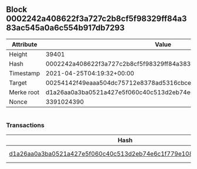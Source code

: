 ## Block 0002242a408622f3a727c2b8cf5f98329ff84a383ac545a0a6c554b917db7293

Attribute | Value
--- | ---
Height | 39401
Hash | 0002242a408622f3a727c2b8cf5f98329ff84a383ac545a0a6c554b917db7293
Timestamp | 2021-04-25T04:19:32+00:00
Target | 00254142f49eaaa504dc75712e8378ad5316cbcead634704b3734b6271167cc4
Merke root | d1a26aa0a3ba0521a427e5f060c40c513d2eb74e6c1f779e10802d8d6ee91056
Nonce | 3391024390

```

```

### Transactions

Hash | Amount
--- | ---
[d1a26aa0a3ba0521a427e5f060c40c513d2eb74e6c1f779e10802d8d6ee91056](d1a26aa0a3ba0521a427e5f060c40c513d2eb74e6c1f779e10802d8d6ee91056.md) | 10.00000000 SKEPTI 
